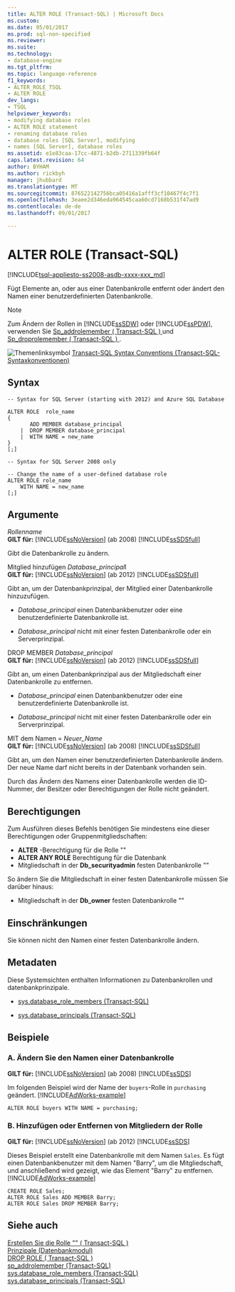 ```yaml
---
title: ALTER ROLE (Transact-SQL) | Microsoft Docs
ms.custom: 
ms.date: 05/01/2017
ms.prod: sql-non-specified
ms.reviewer: 
ms.suite: 
ms.technology:
- database-engine
ms.tgt_pltfrm: 
ms.topic: language-reference
f1_keywords:
- ALTER_ROLE_TSQL
- ALTER ROLE
dev_langs:
- TSQL
helpviewer_keywords:
- modifying database roles
- ALTER ROLE statement
- renaming database roles
- database roles [SQL Server], modifying
- names [SQL Server], database roles
ms.assetid: e1e83caa-17cc-4871-b2db-2711339fb64f
caps.latest.revision: 64
author: BYHAM
ms.author: rickbyh
manager: jhubbard
ms.translationtype: MT
ms.sourcegitcommit: 876522142756bca05416a1afff3cf10467f4c7f1
ms.openlocfilehash: 3eaee2d346eda964545caa60cd7168b531f47ad9
ms.contentlocale: de-de
ms.lasthandoff: 09/01/2017

---
```

# <a name="alter-role-transact-sql"></a>ALTER ROLE (Transact-SQL)
[!INCLUDE[tsql-appliesto-ss2008-asdb-xxxx-xxx_md](../../includes/tsql-appliesto-ss2008-asdb-xxxx-xxx-md.md)]

  Fügt Elemente an, oder aus einer Datenbankrolle entfernt oder ändert den Namen einer benutzerdefinierten Datenbankrolle.  
  
> [!NOTE]  
>  Zum Ändern der Rollen in [!INCLUDE[ssSDW](../../includes/sssdw-md.md)] oder [!INCLUDE[ssPDW](../../includes/sspdw-md.md)], verwenden Sie [Sp_addrolemember &#40; Transact-SQL &#41; ](../../relational-databases/system-stored-procedures/sp-addrolemember-transact-sql.md) und [Sp_droprolemember &#40; Transact-SQL &#41; ](../../relational-databases/system-stored-procedures/sp-droprolemember-transact-sql.md).  
  
 ![Themenlinksymbol](../../database-engine/configure-windows/media/topic-link.gif "Topic link icon") [Transact-SQL Syntax Conventions (Transact-SQL-Syntaxkonventionen)](../../t-sql/language-elements/transact-sql-syntax-conventions-transact-sql.md)  
  
## <a name="syntax"></a>Syntax  
  
```  
-- Syntax for SQL Server (starting with 2012) and Azure SQL Database  
  
ALTER ROLE  role_name  
{  
       ADD MEMBER database_principal  
    |  DROP MEMBER database_principal  
    |  WITH NAME = new_name  
}  
[;]  
```  
  
 
```  
-- Syntax for SQL Server 2008 only  
  
-- Change the name of a user-defined database role  
ALTER ROLE role_name   
    WITH NAME = new_name  
[;]  
```  
  
## <a name="arguments"></a>Argumente  
 *Rollenname*  
 **GILT für:** [!INCLUDE[ssNoVersion](../../includes/ssnoversion-md.md)] (ab 2008)  [!INCLUDE[ssSDSfull](../../includes/sssdsfull-md.md)]  
  
 Gibt die Datenbankrolle zu ändern.  
  
 Mitglied hinzufügen *Database_principal*l  
 **GILT für:** [!INCLUDE[ssNoVersion](../../includes/ssnoversion-md.md)] (ab 2012)  [!INCLUDE[ssSDSfull](../../includes/sssdsfull-md.md)]  
  
 Gibt an, um der Datenbankprinzipal, der Mitglied einer Datenbankrolle hinzuzufügen.  
  
-   *Database_principal* einen Datenbankbenutzer oder eine benutzerdefinierte Datenbankrolle ist.  
  
-   *Database_principal* nicht mit einer festen Datenbankrolle oder ein Serverprinzipal.  
  
DROP MEMBER *Database_principal*  
 **GILT für:** [!INCLUDE[ssNoVersion](../../includes/ssnoversion-md.md)] (ab 2012)  [!INCLUDE[ssSDSfull](../../includes/sssdsfull-md.md)]  
  
 Gibt an, um einen Datenbankprinzipal aus der Mitgliedschaft einer Datenbankrolle zu entfernen.  
  
-   *Database_principal* einen Datenbankbenutzer oder eine benutzerdefinierte Datenbankrolle ist.  
  
-   *Database_principal* nicht mit einer festen Datenbankrolle oder ein Serverprinzipal.  
  
MIT dem Namen = *Neuer_Name*  
 **GILT für:** [!INCLUDE[ssNoVersion](../../includes/ssnoversion-md.md)] (ab 2008)  [!INCLUDE[ssSDSfull](../../includes/sssdsfull-md.md)]  
  
 Gibt an, um den Namen einer benutzerdefinierten Datenbankrolle ändern. Der neue Name darf nicht bereits in der Datenbank vorhanden sein.  
  
 Durch das Ändern des Namens einer Datenbankrolle werden die ID-Nummer, der Besitzer oder Berechtigungen der Rolle nicht geändert.  
  
## <a name="permissions"></a>Berechtigungen  
 Zum Ausführen dieses Befehls benötigen Sie mindestens eine dieser Berechtigungen oder Gruppenmitgliedschaften:  
  
-   **ALTER** -Berechtigung für die Rolle ""  
-   **ALTER ANY ROLE** Berechtigung für die Datenbank  
-   Mitgliedschaft in der **Db_securityadmin** festen Datenbankrolle ""  
  
So ändern Sie die Mitgliedschaft in einer festen Datenbankrolle müssen Sie darüber hinaus:  
  
-   Mitgliedschaft in der **Db_owner** festen Datenbankrolle ""  
  
## <a name="limitations-and-restrictions"></a>Einschränkungen  
 Sie können nicht den Namen einer festen Datenbankrolle ändern.  
  
## <a name="metadata"></a>Metadaten  
 Diese Systemsichten enthalten Informationen zu Datenbankrollen und datenbankprinzipale.  
  
-   [sys.database_role_members &#40;Transact-SQL&#41;](../../relational-databases/system-catalog-views/sys-database-role-members-transact-sql.md)  
  
-   [sys.database_principals &#40;Transact-SQL&#41;](../../relational-databases/system-catalog-views/sys-database-principals-transact-sql.md)  
  
## <a name="examples"></a>Beispiele  
  
### <a name="a-change-the-name-of-a-database-role"></a>A. Ändern Sie den Namen einer Datenbankrolle  
 **GILT für:** [!INCLUDE[ssNoVersion](../../includes/ssnoversion-md.md)] (ab 2008)  [!INCLUDE[ssSDS](../../includes/sssds-md.md)]  
  
 Im folgenden Beispiel wird der Name der `buyers`-Rolle in `purchasing` geändert. [!INCLUDE[AdWorks-example](../../includes/adworks-example-md.md)]  
  
```tsql  
ALTER ROLE buyers WITH NAME = purchasing;  
```  
  
### <a name="b-add-or-remove-role-members"></a>B. Hinzufügen oder Entfernen von Mitgliedern der Rolle  
 **GILT für:** [!INCLUDE[ssNoVersion](../../includes/ssnoversion-md.md)] (ab 2012)  [!INCLUDE[ssSDS](../../includes/sssds-md.md)]  
  
 Dieses Beispiel erstellt eine Datenbankrolle mit dem Namen `Sales`. Es fügt einen Datenbankbenutzer mit dem Namen "Barry", um die Mitgliedschaft, und anschließend wird gezeigt, wie das Element "Barry" zu entfernen. [!INCLUDE[AdWorks-example](../../includes/adworks-example-md.md)]  
  
```tsql  
CREATE ROLE Sales;  
ALTER ROLE Sales ADD MEMBER Barry;  
ALTER ROLE Sales DROP MEMBER Barry;  
```  
  
## <a name="see-also"></a>Siehe auch  
 [Erstellen Sie die Rolle "" &#40; Transact-SQL &#41;](../../t-sql/statements/create-role-transact-sql.md)   
 [Prinzipale &#40;Datenbankmodul&#41;](../../relational-databases/security/authentication-access/principals-database-engine.md)   
 [DROP ROLE &#40; Transact-SQL &#41;](../../t-sql/statements/drop-role-transact-sql.md)   
 [sp_addrolemember &#40;Transact-SQL&#41;](../../relational-databases/system-stored-procedures/sp-addrolemember-transact-sql.md)   
 [sys.database_role_members &#40;Transact-SQL&#41;](../../relational-databases/system-catalog-views/sys-database-role-members-transact-sql.md)   
 [sys.database_principals &#40;Transact-SQL&#41;](../../relational-databases/system-catalog-views/sys-database-principals-transact-sql.md)  
  
  

